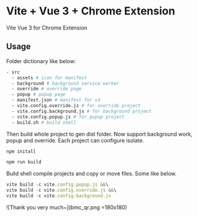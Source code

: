 # Vite + Vue 3 + Chrome Extension

Vite Vue 3 for Chrome Extension

## Usage

Folder dictionary like below:

```bash
- src
  - assets # icon for manifest
  - background # background service worker
  - override # override page
  - popup # popup page
  - manifest.json # manifest for v3
  - vite.config.override.js # for override project
  - vite.config.background.js # for background project
  - vite.config.popup.js # for popup project
  - build.sh # build shell
```

Then build whole project to gen dist folder.
Now support background work, popup and override.
Each project can configure isolate.

```javascript
npm initall

npm run build
```

Build shell compile projects and copy or move files. Some like below.
```javascript
vite build -c vite.config.popup.js &&\
vite build -c vite.config.override.js &&\
vite build -c vite.config.background.js
```

![Thank you very much~](bmc_qr.png =180x180)